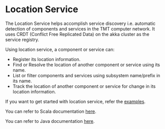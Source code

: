 Location Service
================

The Location Service helps accomplish service discovery i.e. automatic detection of components and services in the TMT computer network.
It uses CRDT (Conflict Free Replicated Data) on the akka cluster as the service registry.

Using location service, a component or service can:
* Register its location information.
* Find or Resolve the location of another component or service using its name.
* List or filter components and services using subsystem name/prefix in its name.
* Track the location of another component or service for change in its location information.

If you want to get started with location service, refer the [examples](https://tmtsoftware.github.io/csw-prod/services/location.html).

You can refer to Scala documentation [here](https://tmtsoftware.github.io/csw-prod/api/scala/csw/services/location/index.html).

You can refer to Java documentation [here](https://tmtsoftware.github.io/csw-prod/api/java/?/index.html).